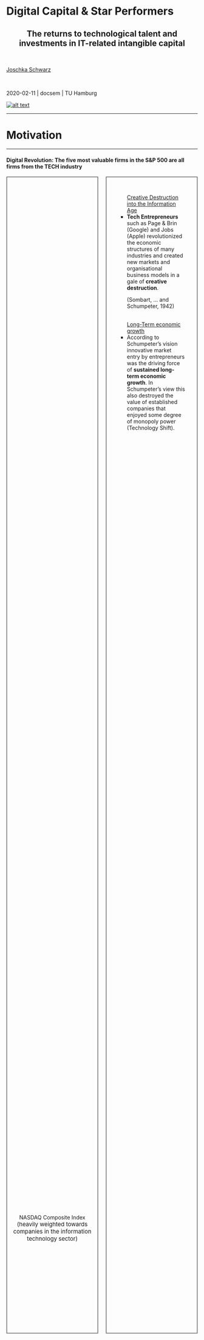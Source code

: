 <style>
/*Slide Container*/
.slide-container {
    width:     100%;
    height:    100%;
    display:   flex;
    flex-wrap: wrap; /*line break the boxes*/
}

/*Slide Container TOP (for content)*/
.slide-container-top {
    display:flex;
    flex-wrap: wrap; /*line break the boxes*/
    width:100%; 
    height:78%;
}
/*Flex Direction of content boxes*/
.horizontal { flex-direction:row; }
.horizontal>*:not(:first-of-type)  { margin-left: 20px; }
.vertical { flex-direction:column; }
.vertical>*:not(:first-of-type)  { 
  margin-top: 20px; 
  padding:0 10px 0 10px !important;
}

/*Slide Container BOTTOM (for spacing)*/
.slide-container-bottom {
    flex: 1 1 10%;
    height:22%;
}
/*Content Box*/
.slide-box {
    flex: 1 0;
    overflow: auto;
    padding:10px;
}
/*Control number of rows*/
.flex-basis-40 {
  flex-basis: 40%
}
/*Control height*/
.height-50 {
  height: 40%;
}
/*Set Shadow*/
.shadow {
  box-shadow: 5px 5px 5px grey;
}
/*Settings for Inside (Text) boxes*/
.box-text {
  padding:20px;
}
/*Settings for Lists*/
.square-list {
  list-style: square !important;
}
/*Settings for Image in Box*/
.box-img {
  height: 100%;
  background-repeat: no-repeat;
  background-position: center, center;
  background-size:contain;
}
/*Optional grey frame border*/
.frame {
  border: 2px solid grey;
}
/*GRID layout*/
.grid-layout {
  height:100%;
  width:100%;
  display: grid;
  grid-template-columns: 1fr 1fr; /*layout*/
  grid-auto-rows: 1fr; /*same height*/
  grid-gap: 10px;
}
/*Show only part of headline in the TOC-Progress*/
.h-wrap {
  margin-bottom:2rem;
}
.h-wrap h2 {
  display: inline !important;
 }
</style>
<!-- .slide: class="align-center" -->
  
  <!-- .slide: data-state="no-toc-progress" --> <!-- don't show toc progress bar on this slide -->

# Digital Capital & Star Performers
<!-- .element: class="no-toc-progress" --> <!-- slide not in toc progress bar -->


<h2 style="text-align: center;">The returns to technological talent and investments in IT-related intangible capital</h2>

<br> 

[Joschka Schwarz][1]

<br> 


2020-02-11 | docsem | TU Hamburg


[![alt text](../../img/logo.png)](https://www.startupengineer.io) <!-- .element: class="logo" -->


[1]: https://www.startupengineer.io/authors/schwarz/
<!-- [2]: https://www.tuhh.de/alt/sdw -->


----  ----

<!-- .slide: class="align-center" -->

# Motivation

----

<!-- .slide: class="align-top" -->

#### Digital Revolution: The five most valuable firms in the S&P 500 are all firms from the TECH industry

<div class="slide-container">
        <!--- Slide container (TOP) --->
        <div class="slide-container-top horizontal">
          <!--- Content Box (1) --->
          <div class="slide-box frame">
            <!--- IMAGE --->
            <div class="box-img" style="background-image: url(img/01_motivation/nasdaq.png); height: 90%;"></div>
            <div style="text-align:center;">NASDAQ Composite Index</div>
            <div style="text-align:center;font-size:15px;">(heavily weighted towards companies in the information technology sector)</div>
          </div>
          <!--- Content Box (2) --->
          <div class="slide-box frame">
            <!--- TEXT --->
            <div class="box-text">
              <!--- List (unordered) --->
              <ul class="square-list">
                <u>Creative Destruction into the Information Age</u>
                <li><b>Tech Entrepreneurs</b> such as Page & Brin (Google) and Jobs (Apple) revolutionized the economic structures of many industries and created new markets and organisational business models in a gale of <b>creative destruction</b>. 
                <p class="reference">(Sombart, ... and Schumpeter, 1942)</p></li>
                <br>
                <u>Long-Term economic growth</u>
                <li>According to Schumpeter’s vision innovative market entry by entrepreneurs was the driving force of <b>sustained long-term economic growth</b>. In Schumpeter’s view this also destroyed the value of established companies that enjoyed some degree of monopoly power (Technology Shift).</li>
              </ul>
            </div>
          </div>
        </div>
        <!--- Slide container (BOTTOM / SPACING) --->
        <div class="slide-container-bottom"></div>
</div>

----

<!-- .slide: class="align-top" -->

#### Much of the rise in the concentration of power in these firms has been attributed to investments related to digital technologies

<div class="slide-container">
  <div class="slide-container-top">
    <div class="grid-layout">
        <!--- Box 1 --->
        <div class="slide-box frame">
          <div class="box-img" style="background-image: url(img/01_motivation/apple_annotated.png); display:flex; align-items:center;margin-left:20px;">
            <u>Apple</u>
          </div>
        </div>
        <!--- Box 2 --->
        <div class="slide-box frame">
            <!--- TEXT --->
            <div class="box-text" style="font-size:26px;">
              <!--- List (unordered) --->
              <ul class="square-list">
                <li><b>Digital Technologies</b> are held to be important drivers of innovation and economic growth.</li>
                <li>As the economy becomes increasingly digitized, these assets can be expected to <b>grow even further</b> in importance.</li>
                <li>Corporations must invest in <b>leading-edge digital technologies</b> to move ahead and outpace competitors.</li>
              </ul>
            </div>
        </div>
        <!--- Box 3 --->
        <div class="slide-box frame">
            <!--- TEXT --->
            <div class="box-text" style="font-size:24px;">
              <!--- List (unordered) --->
              <ul class="square-list">
                <li>Until now, it is the technology giants that have taken advantage of digital disruption by realizing <b>technology’s power</b> and developing new platform business models to unleash hidden value.</li>
                <li> Digital laggards (existing incumbents in traditional industries) pay the consequences in lost revenue and customers.</li>
              </ul>
            </div>
        </div>
        <!--- Box 4 --->
        <div class="slide-box frame">
          <div class="box-img" style="background-image: url(img/01_motivation/bei.png); display:flex; align-items:center;margin-left:20px;">
            <u>Beiersdorf</u>
          </div>
        </div>
    </div>
  </div>
  <div class="slide-container-bottom">
  </div>
</div>

----

<!-- .slide: class="align-top" -->
            
#### Differences of DIGITAL CAPITAL across firms may explain differences in performance between new digitally-focused and older firms

<div class="slide-container">
  <!--- Slide container (TOP) --->
  <div class="slide-container-top horizontal">
  <!--- Content Box (1) --->
    <div class="slide-box frame">
      <!--- IMAGE --->
      <div class="box-img" style="background-image: url(img/01_motivation/tangible.png);">
      </div>
    </div>
    <!--- Content Box (2) --->
    <div class="slide-box frame">
      <!--- TEXT --->
      <div class="box-text">
        <!--- List (unordered) --->
        <ul class="square-list">
        <li>Firms invest in both physical and digital capital to increase their capacity to produce in future years.</li>
        <li>Investments in digital capital (such as AI and ML) enable and require significant complementary investments, including business process redesign, co-invention of new products and business models, and <b>investments in human capital</b><p class="reference">Hall, 2001; Brynjolfsson et al., 2002</p>
        </li>
        <li>While these assets take time to build, the market value of firms should reflect the expected net present value of the cash flows they can generate in the future.</li>
        </ul>
        <ul class="fa-ul" style="list-style: none !important;">
        <li><i class="fa-li fa fa-exclamation" style="color:red;"></i>Measurement of the stock of digital intangibles has proven particularly elusive.</li>
        </ul>
        </div>
      </div>
    </div>
  <!--- Space Holder Box --->
  <div class="slide-container-bottom"></div>
</div>

----

<!-- .slide: class="align-top" -->

#### How is new Digital Capital created? Open source software development has become an essential element of the digital knowledge strategy

<div class="slide-container">
  <!--- Slide container (TOP) --->
  <div class="slide-container-top vertical">
    <!--- Content Box (1) equal height turned off--->
    <div class="slide-box frame" style="flex:0 0 25%">
      <!--- IMAGE --->
      <div class="box-img" style="background-image: url(img/01_motivation/social_coding.png);">
      </div>
    </div>
    <!--- Content Box (2) --->
      <div class="slide-box frame">
        <!--- TEXT --->
        <div class="box-text">
        <ul class="square-list">
        <li>All new resources, including <b>Digital Capital / Knowledge</b>‚ are created through two generic processes: <b>Combination</b> and <b>Exchange</b>. <span class="reference">Schumpeter, (1934)</span></li>
        <li>Developers who participate on multiple projects create ties (social capital) among projects and facilitate access to those projects’ resources. This enables the development of <b>digital capital</b> in the form of new or improved products or processes. <span class="reference">Nahapiet and Ghoshal, (1998)</span></li>
        <li>Many firms (such as IBM, Microsoft, and Facebook) are actively engaging in open platforms to source new knowledge, identify innovations, and create new business value. <span class="reference">Santos et al., (2013)</span></li>
        <li>The Open Source Services Market is predicted to grow at a CAGR of <span>&#126;</span>22% with a value expecting to reach <b>$67 billion</b> by 2026. <span class="reference">Statista, (2021)</span></li>
        </ul>
        </div>
      </div>
  </div>
  <!--- Space Holder Box --->
  <div class="slide-container-bottom"></div>
</div>


----

<!-- .slide: class="align-top" -->

#### Can Software Developer Boost Corporate Value? Accepted accounting principles often fail to capture the value of intangible capital

<div class="slide-container">
  <!--- Slide container (TOP) --->
  <div class="slide-container-top vertical">
    <!--- Content Box (1) equal height turned off--->
    <div class="slide-box" style="flex:0 0 20%">
      and what about the entrepreneurial preferences of software talent driving these new technologies — can their tendencies be measured, as well?</div>
    <!--- Content Box (2) --->
    <div class="slide-box">
      Research Scope – The reason to study this topic is to ...
      <hr>
      <ul class="square-list" style="margin-left:50px;">
        <li><span>... measure intangible assets and digital capital (market value of knowledge / human capital)</span></li>
        <li><span>... analyze the relationship between entrepreneurial activity and digital capital</span></li>
        <li><span>... examine how new ventures make and earn returns to investments in technology / 	technological labour</span></li>
      </ul>
    </div>
    <!--- Content Box (3) --->
    <div class="slide-box">
      Research question
      <hr>
      <ul class="square-list" style="margin-left:50px;">
        <li>How do social, structural and reputational effects influence entrepreneurial entry and entrepreneurial succes?</li>
        <li>What are the emerging trends in technological entrepreneurship?</li>
        <li>How is the relationship between market value and aggregated measures of <b>digital capital?</b></li>
      </ul>
    </div>
  </div>
  <!--- Space Holder Box --->
  <div class="slide-container-bottom"></div>
</div>

----  ----

<!-- .slide: class="align-center" -->

# Theory / Methods

<span style="display: inline;"></span>


----

<!-- .slide: class="align-top" -->

<div class='h-wrap'>
  <h2 id="paper-2-technological-fields" style="font-size:1.563em">Network Theory</h2><h2 style="font-size:1.563em"> distinguishes four types of mechanisms which relate network structures to consequences 

</h2>
</div>

<div class="slide-container">
  <div class="slide-container-top vertical">
  <div class="slide-box" style="flex:0 0 10%">Social Capital Theory is applicable to OSS development because OSS is an intellectual resource developed via the social action of freelance developers.</div>
  <div class="slide-box" style="background-image: url(img/02_theory/network.svg);
                                          background-size:60%;
                                          background-repeat: no-repeat;
                                          background-position: center, center;"></div>
  </div>
  <div class="slide-container-bottom"></div>
</div>

----

<!-- .slide: class="align-top" -->

<div class='h-wrap'>
  <h2 id="paper-2-technological-fields" style="font-size:1.563em">Model</h2><h2 style="font-size:1.563em">: Research Tradition and operationalization of the underlying mechanism (cohesion, equivalence, ...) are yet to be defined</h2>
</div>

<div class="slide-container">
  <div class="slide-container-top" style="background-image: url(img/02_theory/model.svg);
                                          background-repeat: no-repeat;
                                          background-position: center, center;
                                          background-size:60%;"></div>
  <div class="slide-container-bottom"></div>
</div>

----

<!-- .slide: class="align-top" -->

<div class='h-wrap'>
  <h2 id="paper-2-technological-fields" style="font-size:1.563em">Project 1</h2><h2 style="font-size:1.563em">: Network Measures - Projects have various kinds of developers characterized by different types of development activities</h2>
</div>

<div class="slide-container">
  <div class="slide-container-top">
    <div class="grid-layout">
        <!--- Box 1 --->
        <div class="box-text" style="font-size:25px;">
          <p style="font-size:40px"><b>Reputation</b></p>
          <hr>
          <p>The expertise / performance of a developer depends on several factors:</p>
          <ul class="square-list" style="margin-left:50px;">
            <li>Quality</li>
            <li>Continuity</li>
            <li>Quantity</li>
          </ul>
        </div>
        <!--- Box 2 --->
        <div class="box-text" style="font-size:25px;">
          <p style="font-size:40px"><b>Status</b></p>
          <hr>
          <p>The activity of users forms several kinds of social networks:</p>
          <ul class="square-list" style="margin-left:50px;">
            <li>Network of collaboration</li>
            <li>Network of followers</li>
            <li>Network of watchers / stars</li>
          </ul>
        </div>
        <!--- Box 3 --->
        <div class="slide-box" style="margin:0 50px 0 50px;">
          <div class="box-img frame shadow" style="background-image: url(img/02_theory/commit.png);"></div>
        </div>
        <!--- Box 4 --->
        <div class="slide-box" style="margin:0 50px 0 50px;">
          <div class="box-img frame shadow" style="background-image: url(img/02_theory/graph.webp);"></div>
        </div>
    </div>
  </div>
  <div class="slide-container-bottom">
  </div>
</div>

----

<!-- .slide: class="align-top" -->

<div class="h-wrap">
  <h2 id="paper-2-technological-fields" style="font-size:1.563em">Project 2</h2><h2 style="font-size:1.563em">: Equivalence Measures - Detecting technological topics across GitHub two compare entrepreneurs with similar specialization</h2>
</div>

<style>
.grid-container {
  width:100%;
  height:100%;
  display: grid;
  grid-template-columns: 1fr 1fr 1fr 1fr 1fr;
  grid-template-rows: auto 1fr auto 1fr;
  gap: 10px 10px;
  grid-template-areas:
    "Left Top-Row Top-Row Top-Row Right"
    "Left Top-1 Top-2 Top-3 Right"
    "Left Bottom-Row Bottom-Row Bottom-Row Right"
    "Left Bottom-1 Bottom-2 Bottom-3 Right";
}

.Left { grid-area: Left; }
.Top-Row { grid-area: Top-Row; }
.Bottom-Row { grid-area: Bottom-Row; }
.Right { grid-area: Right; }
.Top-1 { grid-area: Top-1; }
.Top-2 { grid-area: Top-2; }
.Top-3 { grid-area: Top-3; }
.Bottom-1 { grid-area: Bottom-1; }
.Bottom-2 { grid-area: Bottom-2; }
.Bottom-3 { grid-area: Bottom-3; }

.Bottom { 
  display: grid;
  place-items: center;
  text-align:center;
}

</style>

<div class="slide-container">
  <div class="slide-container-top">
    <div class="grid-container">
      <div class="Left frame">
        <div class="slide-container-top vertical" style="height:100%;">
          <div class="slide-box" style="padding:20px;">
            <div class="box-img" style="background-image: url(img/02_theory/readme.png);">
            </div>
          </div>
          <p style="text-align:center; margin-bottom:30px"><b>Input:</b><br>Annotated README</p>
        </div>
      </div>
      <div class="Top-Row frame" style="justify-content: center; align-items: center;">
        <div class="slide-box" style="display: grid; place-items: center;background: rgba(255, 255, 255, 0.05);">
          Method 1: Machine Learning
        </div>
      </div>
      <div class="Right frame">
        <div class="slide-container-top vertical" style="height:100%;">
          <div class="slide-box" style="padding:30px;">
            <div class="box-img" style="background-image: url(img/02_theory/cluster.svg);">
            </div>
          </div>
          <p style="text-align:center; margin-bottom:30px"><b>Output:</b><br>Clustered Topics</p>
        </div>
      </div>
      <div class="Top-1 frame">
        <div class="slide-container-top vertical" style="height:100%">
          <div class="slide-box" style="padding-top:20px;">
            <div class="box-img" style="background-image: url(img/02_theory/heuristic.svg);">
            </div>
          </div>
          <p style="text-align:center; font-size:0.7em; color:#98A6AD"><em>Heuristic</em></p>
          <div class="slide-box">
            <div class="box-img" style="padding-top:10px;background-image: url(img/02_theory/stat_feat.svg);">
            </div>
          </div>
          <p style="text-align:center; font-size:0.7em; color:#98A6AD"><em>Statistical</em></p>
          <p style="text-align:center; margin-bottom:30px">Feature Extraction</p>
        </div>
      </div>
      <div class="Top-2 frame">
        <div class="slide-container-top vertical" style="height:100%;">
          <div class="slide-box" style="padding:30px;">
            <div class="box-img" style="background-image: url(img/02_theory/brain.svg);"></div>
          </div>
          <p style="text-align:center; margin-bottom:30px">Classifier Learning</p>
        </div>
      </div>
      <div class="Top-3 frame">
        <div class="slide-container-top vertical" style="height:100%">
          <div class="slide-box" style="padding-top:35px;">
            <div class="box-img" style="background-image: url(img/02_theory/validation.svg);">
            </div>
          </div>
          <p style="text-align:center; margin-bottom:30px">Validation</p>
        </div>
      </div>
      <div class="Bottom-Row frame" style="justify-content: center; align-items: center;">
        <div class="slide-box" style="display: grid; place-items: center;background: rgba(255, 255, 255, 0.05);">
          Method 2: Topic Modeling
        </div>
      </div>
      <div class="Bottom Bottom-1 frame">
        <div class="slide-container-top vertical" style="height:100%;">
          <div class="slide-box" style="padding:30px;">
            <div class="box-img" style="background-image: url(img/02_theory/data_extract.svg);"></div>
          </div>
          <p style="text-align:center; margin-bottom:30px">Data Extraction</p>
        </div>
      </div>
      <div class="Bottom Bottom-2 frame">
        <div class="slide-container-top vertical" style="height:100%;">
          <div class="slide-box" style="padding:30px;">
            <div class="box-img">Bag-of-Words<br>Word Embedding<br>LDA</div>
          </div>
          <p style="text-align:center; margin-bottom:30px">Text Classification</p>
        </div>
      </div>
      <div class="Bottom Bottom-3 frame"></div>
    </div>
  <div class="slide-container-bottom">
  </div>
</div>

----

<!-- .slide: class="align-top" -->

<div class='h-wrap'>
  <h2 id="paper-2-technological-fields" style="font-size:1.563em">Project 3</h2><h2 style="font-size:1.563em">: Identity Matching - Linking Developer with startup data</h2>
</div>

<div class="slide-container">
  <div class="slide-container-top" style="background-image: url(img/02_theory/data_sources.svg);
                                          background-repeat: no-repeat;
                                          background-position: center, center;
                                          background-size:60%;"></div>
  <div class="slide-container-bottom"></div>
</div>

----  ----

<!-- .slide: class="align-center" -->

# Data

----

<!-- .slide: class="align-top" -->

<div class="h-wrap">
  <h2 id="paper-2-technological-fields" style="font-size:1.563em">Angellist (total)</h2><h2 style="font-size:1.563em">: >10 million profiles and >5 million organizations</h2>
</div>

<div class="slide-container">
        <!--- Slide container (TOP) --->
        <div class="slide-container-top horizontal">
          <!--- Content Box (1) --->
          <div class="slide-box frame">
            <!--- IMAGE --->
            <div class="box-img" style="background-image: url(img/03_data/al_employees_hist.png); height: 90%;"></div>
            <div style="text-align:center;">Profiles</div>
          </div>
          <!--- Content Box (2) --->
          <div class="slide-box frame">
            <!--- IMAGE --->
            <div class="box-img" style="background-image: url(img/03_data/al_markets.png); height: 90%;"></div>
            <div style="text-align:center;">Startups</div>
          </div>
        </div>
        <!--- Slide container (BOTTOM / SPACING) --->
        <div class="slide-container-bottom"></div>
</div>

----

<!-- .slide: class="align-top" -->

<div class="h-wrap">
  <h2 id="paper-2-technological-fields" style="font-size:1.563em">Angellist (github)</h2><h2 style="font-size:1.563em">: hard links to github and stackoverflow</h2>
</div>

<div class="slide-container">
        <!--- Slide container (TOP) --->
        <div class="slide-container-top horizontal">
          <!--- Content Box (1) --->
          <div class="slide-box frame">
            <!--- IMAGE --->
            <div class="box-img" style="background-image: url(img/03_data/....png); height: 90%;"></div>
            <div style="text-align:center;">Profiles</div>
          </div>
          <!--- Content Box (2) --->
          <div class="slide-box frame">
            <!--- IMAGE --->
            <div class="box-img" style="background-image: url(img/03_data/....png); height: 90%;"></div>
            <div style="text-align:center;">Startups</div>
          </div>
        </div>
        <!--- Slide container (BOTTOM / SPACING) --->
        <div class="slide-container-bottom"></div>
</div>

----

<!-- .slide: class="align-top" -->

#### RELATED Work

<div class="slide-container">
  <div class="slide-container-top">
  Overview to related works that address the reconstruction of social networks from software repositories (studies that construct graphs or networks where nodes capture developers while links capture social interactions and/or work dependencies between developers):
  <br>
  <br>
  * using data on direct developer communication, e.g. via
    * IRC channels
    * E-Mail exchanges
    * mailing lists,
    * communication via issue trackers<br>
  --> Issue: often not available due to privacy concerns
  * infer or reconstruct collaboration networks based on developer actions recorded in code repositories like CVS, SVN or git (Version Control Systems) --> code authorship / code ownership networks<br> 
    * mapping relation between a developer and the artefacts (i.e. files, modules, binaries, etc.) that he/she contributed to
    * --> Co-authorship networks (devs have modified at least one common artefact / module / project part)
    * --> Co-commit networks (devs have commited the same file / to the same project at least once)
  * --> Issues: undirected co-authorships networks based on joint contributions to files, modules or projects<br>
  * Potential Issues: They do not distinguish between 
      (i)  links between developers that are due to <i>independent</i> contributions to the same artefact
      (ii) links that are due to commit sequences where one developer builds upon and/or redacts the particular lines of source code previously authored by another developer.
      -->Networks defined based on time-ordered co-editing of code regions are likely associated with a stronger need for coordination and communication than the mere fact that developers edited the same file or module (citation_43). Just a few studies have adopted such a fine-grained approach. 
      
      Need:
      (I)  requires a detailed analysis of file modifications
      (II) identify the original author for every modified line of code affected in each commit
  </div>
  <div class="slide-container-bottom"></div>
</div>


----

<!-- .slide: class="align-top" -->

#### TESTTEST1

<div class="slide-container">
  <div class="slide-container-top" style="background-image: url(img/04_methods/coedit_network.svg);
                                          background-repeat: no-repeat;
                                          background-position: center, center;
                                          background-size:70%;"></div>
  <div class="slide-container-bottom"></div>
</div>


----

<!-- .slide: class="align-top" -->

#### Code Block

<div class="slide-container">
        <!--- Slide container (TOP) --->
        <div class="slide-container-top vertical">
          <pre><code class="r"># Number of roles (for accounts with github account)
al_profiles_joined %>% 
  filter(!is.na(github_url)) %>% 
  count(role, sort = T)
## # A tibble: 8 x 2
##   role               n
##   &lt;chr&gt;          &lt;int&gt;
## 1 employee      635775
## 2 founder        57728
## 3 past_investor  17821
## 4 advisor         6569
## 5 board_member    2585
## 6 incubator       1630
## 7 mentor           455
## 8 attorney         262
&nbsp;
# Distinct profiles with github account
al_profiles_joined %>% 
  filter(!is.na(github_url)) %>% 
  distinct(github_url) %>% 
  count()
## 267133
</code></pre>
        </div>
        <!--- Slide container (BOTTOM / SPACING) --->
        <div class="slide-container-bottom"></div>
</div>

----

<!-- .slide: class="align-top" -->

#### TESTTEST

<div class="slide-container">
        <!--- Slide container (TOP) --->
        <div class="slide-container-top vertical">
          <!--- IFrAME --->
          <iframe src="coediting_network.html" width="100%" height="100%">asd</iframe>
        </div>
        <!--- Slide container (BOTTOM / SPACING) --->
        <div class="slide-container-bottom"></div>
</div>

----  ----

<!-- .slide: class="align-center" -->

# Conclusion

----

<!-- .slide: class="align-top" -->

## Conclusion

<div class="row-top">


<div class="column">

#### Contributions

* __Theoretical__:

  * Organizational design and microfoundations of autonomy

  * Autonomy and entrepreneurial (over-) confidence

<br>


* __Practical__:

  * Professionalization of (corporate) entrepreneurship

  * Understand the design and limits of current practices



</div>


<div class="column">

#### Limitations & outlook


* Field experiment with real organization
  * Managerial assignment
  * Realistic degrees of freedom in choice
    * More or less contraint depending on organizational context (goals, structure) 


<br>

* Mechanism studies in more controlled environments



</div>

</div>



----  ----

<!-- .slide: class="align-center" -->

<!-- .slide: data-state="no-toc-progress" --> <!-- don't show toc progress bar on this slide -->


# *Thank You for Your attention!*
<!-- .element: class="no-toc-progress" -->

## *Let's keep in touch!*



</div>
  <ul class=network-icon aria-hidden=true>
    <li>
         <a href=https://www.startupengineer.io/authors/schwarz/>
              <i class="fas fa-home big-icon" class="accent">: https://www.startupengineer.io/authors/schwarz</i>
         </a>
    </li>
    <li>
         <a href=mailto:joschka.schwarz@tuhh.de>
              <i class="fas fa-envelope big-icon" class="accent">: joschka.schwarz@tuhh.de</i>
         </a>
    </li>
    <li>
        <a href=https://www.linkedin.com/in/joschka-schwarz/ target=_blank rel=noopener>
              <i class="fab fa-linkedin big-icon" class="accent">: https://www.linkedin.com/in/joschka-schwarz</i>
        </a>
    </li>
  </ul>
</div>


[![alt text](../img/logo.png)](https://www.startupengineer.io) <!-- .element: class="logo" -->

